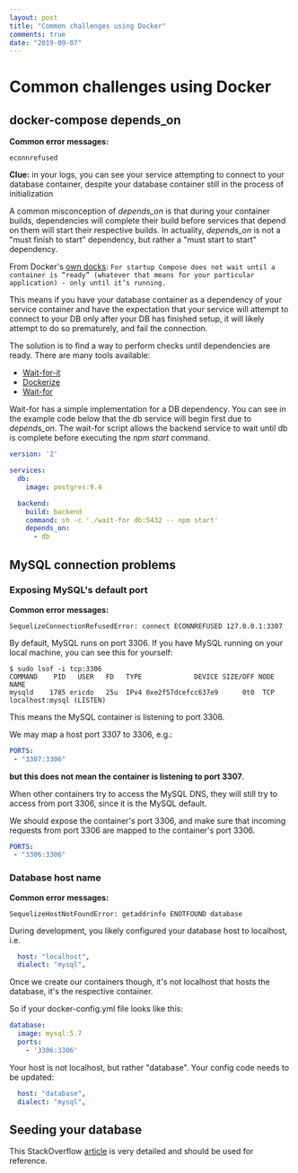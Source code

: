 ```yaml
---
layout: post
title: "Common challenges using Docker"
comments: true
date: "2019-09-07"
---
```

# Common challenges using Docker
## docker-compose depends_on
**Common error messages:** 
```
econnrefused
```
**Clue:** in your logs, you can see your service attempting to connect to your database container, despite your database container still in the process of initialization

A common misconception of *depends_on* is that during your container builds, dependencies will complete their build before services that depend on them will start their respective builds. In actuality, *depends_on* is not a "must finish to start" dependency, but rather a "must start to start" dependency.

From Docker's [own docks](https://docs.docker.com/compose/startup-order/):
``
For startup Compose does not wait until a container is “ready” (whatever that means for your particular application) - only until it’s running.
``

This means if you have your database container as a dependency of your service container and have the expectation that your service will attempt to connect to your DB only after your DB has finished setup, it will likely attempt to do so prematurely, and fail the connection.

The solution is to find a way to perform checks until dependencies are ready. There are many tools available:
- [Wait-for-it](https://github.com/vishnubob/wait-for-it)
- [Dockerize](https://github.com/jwilder/dockerize)
- [Wait-for](https://github.com/Eficode/wait-for)

Wait-for has a simple implementation for a DB dependency. You can see in the example code below that the db service will begin first due to *depends_on*. The wait-for script allows the backend service to wait until db is complete before executing the *npm start* command.
```yaml
version: '2'

services:
  db:
    image: postgres:9.4

  backend:
    build: backend
    command: sh -c './wait-for db:5432 -- npm start'
    depends_on:
      - db
```

## MySQL connection problems
### Exposing MySQL's default port
**Common error messages:**
```
SequelizeConnectionRefusedError: connect ECONNREFUSED 127.0.0.1:3307
```
By default, MySQL runs on port 3306. If you have MySQL running on your local machine, you can see this for yourself:
```
$ sudo lsof -i tcp:3306
COMMAND    PID   USER   FD   TYPE             DEVICE SIZE/OFF NODE NAME
mysqld    1785 ericdo   25u  IPv4 0xe2f57dcefcc637e9      0t0  TCP localhost:mysql (LISTEN)
```

This means the MySQL container is listening to port 3306. 

We may map a host port 3307 to 3306, e.g.:
```yaml
PORTS:
 - "3307:3306"
```
**but this does not mean the container is listening to port 3307**. 

When other containers try to access the MySQL DNS, they will still try to access from port 3306, since it is the MySQL default. 

We should expose the container's port 3306, and make sure that incoming requests from port 3306 are mapped to the container's port 3306.

```yaml
PORTS:
 - "3306:3306"
```

### Database host name
**Common error messages:** 
```
SequelizeHostNotFoundError: getaddrinfo ENOTFOUND database
```

During development, you likely configured your database host to localhost, i.e.
```yaml
  host: "localhost",
  dialect: "mysql",
```

Once we create our containers though, it's not localhost that hosts the database, it's the respective container.

So if your docker-config.yml file looks like this:
```yaml
database:
  image: mysql:5.7
  ports:
    - '3306:3306'
```

Your host is not localhost, but rather "database". Your config code needs to be updated:
```yaml
  host: "database",
  dialect: "mysql",
```
## Seeding your database
This StackOverflow [article](https://stackoverflow.com/questions/31210973/how-do-i-seed-a-mongo-database-using-docker-compose) is very detailed and should be used for reference.